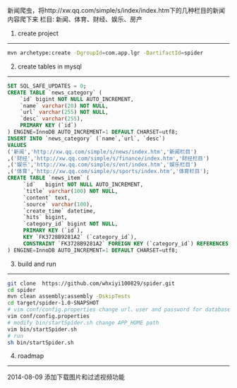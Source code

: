 新闻爬虫，将http://xw.qq.com/simple/s/index/index.htm下的几种栏目的新闻内容爬下来
栏目: 新闻、体育、财经、娱乐、房产

1. create project
--------
```bash
mvn archetype:create -DgroupId=com.app.lgr -DartifactId=spider
```

2. create tables in mysql
---------
>
```sql
SET SQL_SAFE_UPDATES = 0;
CREATE TABLE `news_category` (
	`id` bigint NOT NULL AUTO_INCREMENT,
	`name` varchar(20) NOT NULL,
	`url` varchar(255) NOT NULL,
	`desc` varchar(255),
	PRIMARY KEY (`id`)
) ENGINE=InnoDB AUTO_INCREMENT=1 DEFAULT CHARSET=utf8;
INSERT INTO `news_category` (`name`,`url`, `desc`)
VALUES
('新闻','http://xw.qq.com/simple/s/news/index.htm','新闻栏目')
,('财经','http://xw.qq.com/simple/s/finance/index.htm','财经栏目')
,('娱乐','http://xw.qq.com/simple/s/ent/index.htm','娱乐栏目')
,('体育','http://xw.qq.com/simple/s/sports/index.htm','体育栏目');
CREATE TABLE `news_item` (
     `id`	bigint NOT NULL AUTO_INCREMENT,
     `title` varchar(100) NOT NULL,
     `content` text,
     `source` varchar(100),
     `create_time` datetime,
     `hits` bigint,
     `category_id` bigint NOT NULL,
	 PRIMARY KEY (`id`),
     KEY `FK3728B9281A2` (`category_id`),
     CONSTRAINT `FK3728B9281A2` FOREIGN KEY (`category_id`) REFERENCES `news_category` (`id`)
) ENGINE=InnoDB AUTO_INCREMENT=1 DEFAULT CHARSET=utf8;
```
>
3. build and run
-------------
```bash
git clone  https://github.com/whxiyi100829/spider.git
cd spider
mvn clean assembly:assembly -DskipTests
cd target/spider-1.0-SNAPSHOT
# vim conf/config.properties change url、user and password for database
vim conf/config.properties
# modify bin/startSpider.sh change APP_HOME path
vim bin/startSpider.sh
# run
sh bin/startSpider.sh
```

4. roadmap
----------
2014-08-09 添加下载图片和过滤视频功能

